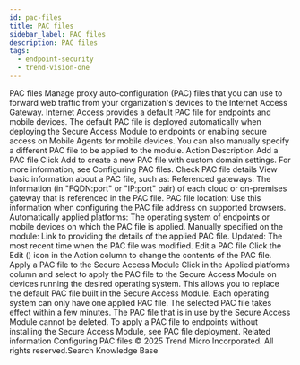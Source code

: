 ```yaml
---
id: pac-files
title: PAC files
sidebar_label: PAC files
description: PAC files
tags:
  - endpoint-security
  - trend-vision-one
---
```


 PAC files Manage proxy auto-configuration (PAC) files that you can use to forward web traffic from your organization's devices to the Internet Access Gateway. Internet Access provides a default PAC file for endpoints and mobile devices. The default PAC file is deployed automatically when deploying the Secure Access Module to endpoints or enabling secure access on Mobile Agents for mobile devices. You can also manually specify a different PAC file to be applied to the module. Action Description Add a PAC file Click Add to create a new PAC file with custom domain settings. For more information, see Configuring PAC files. Check PAC file details View basic information about a PAC file, such as: Referenced gateways: The information (in "FQDN:port" or "IP:port" pair) of each cloud or on-premises gateway that is referenced in the PAC file. PAC file location: Use this information when configuring the PAC file address on supported browsers. Automatically applied platforms: The operating system of endpoints or mobile devices on which the PAC file is applied. Manually specified on the module: Link to providing the details of the applied PAC file. Updated: The most recent time when the PAC file was modified. Edit a PAC file Click the Edit () icon in the Action column to change the contents of the PAC file. Apply a PAC file to the Secure Access Module Click in the Applied platforms column and select to apply the PAC file to the Secure Access Module on devices running the desired operating system. This allows you to replace the default PAC file built in the Secure Access Module. Each operating system can only have one applied PAC file. The selected PAC file takes effect within a few minutes. The PAC file that is in use by the Secure Access Module cannot be deleted. To apply a PAC file to endpoints without installing the Secure Access Module, see PAC file deployment. Related information Configuring PAC files © 2025 Trend Micro Incorporated. All rights reserved.Search Knowledge Base